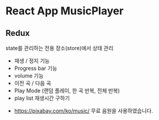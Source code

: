 # React App MusicPlayer

## Redux
state를 관리하는 전용 장소(store)에서 상태 관리

- 재생 / 정지 기능
- Progress bar 기능
- volume 기능
- 이전 곡 / 다음 곡
- Play Mode (랜덤 플레이, 한 곡 반복, 전체 반복)
- play list 재생시간 구하기

+ https://pixabay.com/ko/music/ 무료 음원을 사용하였습니다.

